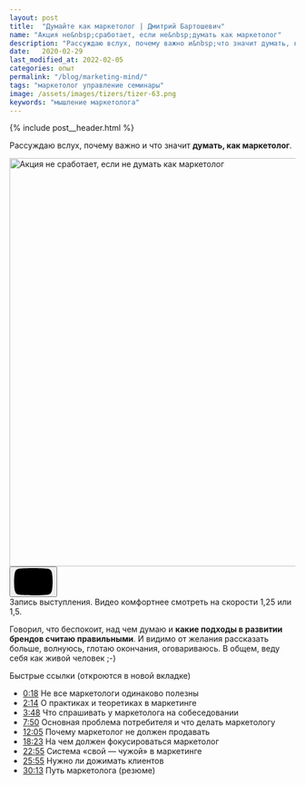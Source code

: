 ```yaml
---
layout: post
title:  "Думайте как маркетолог | Дмитрий Бартошевич"
name: "Акция не&nbsp;сработает, если не&nbsp;думать как маркетолог"
description: "Рассуждаю вслух, почему важно и&nbsp;что значит думать, как маркетолог. Видео."
date:   2020-02-29
last_modified_at: 2022-02-05
categories: опыт
permalink: "/blog/marketing-mind/"
tags: "маркетолог управление семинары"
image: /assets/images/tizers/tizer-63.png
keywords: "мышление маркетолога"
---
```


{% include post__header.html %} 

<p>Рассуждаю вслух, почему важно и&nbsp;что значит <strong>думать, как маркетолог</strong>. </p>


<div itemprop="video" itemscope itemtype="https://schema.org/VideoObject">
 	<link itemprop="url" href="https://youtu.be/fXspplVnrEM" />
	<link itemprop="contentUrl" href="https://youtu.be/fXspplVnrEM" />
	<link itemprop="thumbnailUrl" href="https://i.ytimg.com/vi/fXspplVnrEM/maxresdefault.jpg" />
 	<meta itemprop="name" content="Акция не сработает, если не думать как маркетолог" />
	<meta itemprop="description" content="Запись выступления консультанта по маркетингу Дмитрия Бартошевича.">
	<meta itemprop="uploadDate" content="2020-02-29" />
  	<meta itemprop="duration" content="PT30M54S">
 	<meta itemprop="isFamilyFriendly" content="true">
	<div class="video ">
		   <a class="video__link " href="https://youtu.be/fXspplVnrEM" target="_blank" rel="noopener nofollow noreferrer">
			   <picture>
				   <source srcset="https://i.ytimg.com/vi_webp/fXspplVnrEM/maxresdefault.webp" type="image/webp">
				   <img loading="lazy" class="video__media " src="https://i.ytimg.com/vi/fXspplVnrEM/maxresdefault.jpg" alt="Акция не сработает, если не думать как маркетолог" width="1280" height="720"/>
			   </picture>
		   </a>
		   <button class="video__button" aria-label="Запустить видео">
			   <svg width="68" height="48" viewBox="0 0 68 48"><path class="video__button-shape" d="M66.52,7.74c-0.78-2.93-2.49-5.41-5.42-6.19C55.79,.13,34,0,34,0S12.21,.13,6.9,1.55 C3.97,2.33,2.27,4.81,1.48,7.74C0.06,13.05,0,24,0,24s0.06,10.95,1.48,16.26c0.78,2.93,2.49,5.41,5.42,6.19 C12.21,47.87,34,48,34,48s21.79-0.13,27.1-1.55c2.93-0.78,4.64-3.26,5.42-6.19C67.94,34.95,68,24,68,24S67.94,13.05,66.52,7.74z"></path><path class="video__button-icon" d="M 45,24 27,14 27,34"></path></svg>
		   </button>
   </div>
<div class="figcaption">
Запись выступления. Видео комфортнее смотреть на&nbsp;скорости 1,25 или 1,5.
</div>
</div>




<p> Говорил, что беспокоит, над чем думаю и&nbsp;<strong>какие подходы в развитии брендов считаю правильными</strong>. И&nbsp;видимо от&nbsp;желания рассказать больше, волнуюсь, глотаю окончания, оговариваюсь. В&nbsp;общем, веду себя как живой человек ;-)  </p>
<p class="mb-m"><span class="bold">Быстрые ссылки</span> (откроются в&nbsp;новой вкладке) </p>
<ul>
	<li class="list-li"><a class="link" href="https://www.youtube.com/watch?v=fXspplVnrEM&amp;t=18s" target="_blank" rel="noopener">
	0:18</a> Не все маркетологи одинаково полезны</li>
	<li class="list-li"> <a class="link" href="https://www.youtube.com/watch?v=fXspplVnrEM&amp;t=134s" target="_blank" rel="noopener">2:14</a> О практиках и&nbsp;теоретиках в&nbsp;маркетинге</li>
	<li class="list-li"> <a class="link" href="https://www.youtube.com/watch?v=fXspplVnrEM&amp;t=228s" target="_blank" rel="noopener">3:48</a> Что спрашивать у&nbsp;маркетолога на&nbsp;собеседовании</li>
	<li class="list-li"> <a class="link" href="https://www.youtube.com/watch?v=fXspplVnrEM&amp;t=470s" target="_blank" rel="noopener">7:50</a> Основная проблема потребителя и&nbsp;что делать маркетологу</li>
	<li class="list-li"> <a class="link" href="https://www.youtube.com/watch?v=fXspplVnrEM&amp;t=725s" target="_blank" rel="noopener">12:05</a> Почему маркетолог не&nbsp;должен продавать</li>
	<li class="list-li"> <a class="link" href="https://www.youtube.com/watch?v=fXspplVnrEM&amp;t=1103s" target="_blank" rel="noopener">18:23</a> На чем должен фокусироваться маркетолог</li>
	<li class="list-li"> <a class="link" href="https://www.youtube.com/watch?v=fXspplVnrEM&amp;t=1375s" target="_blank" rel="noopener">22:55</a> Система «свой&nbsp;— чужой» в&nbsp;маркетинге</li>
	<li class="list-li"><a class="link" href="https://www.youtube.com/watch?v=fXspplVnrEM&amp;t=1555s" target="_blank" rel="noopener">25:55</a> Нужно&nbsp;ли дожимать клиентов</li>
	<li class="list-li"> <a class="link" href="https://www.youtube.com/watch?v=fXspplVnrEM&amp;t=1813s" target="_blank" rel="noopener">30:13</a> Путь маркетолога (резюме)</li>
 </ul>
